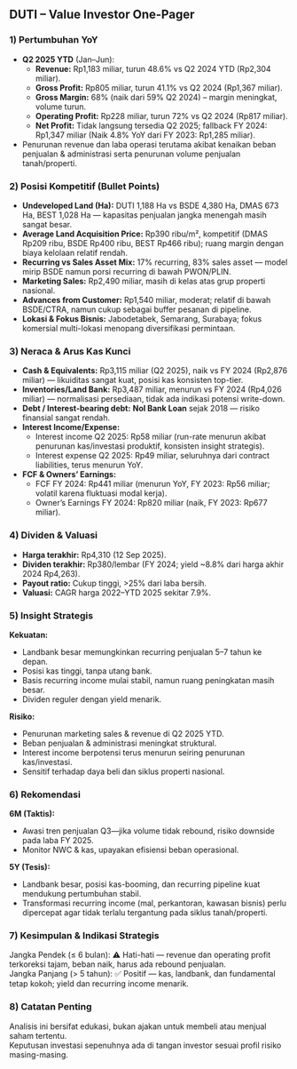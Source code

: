 ## DUTI – Value Investor One-Pager

### 1) Pertumbuhan YoY
- **Q2 2025 YTD** (Jan–Jun):  
  - **Revenue:** Rp1,183 miliar, turun 48.6% vs Q2 2024 YTD (Rp2,304 miliar).
  - **Gross Profit:** Rp805 miliar, turun 41.1% vs Q2 2024 (Rp1,367 miliar).
  - **Gross Margin:** 68% (naik dari 59% Q2 2024) – margin meningkat, volume turun.
  - **Operating Profit:** Rp228 miliar, turun 72% vs Q2 2024 (Rp817 miliar).
  - **Net Profit:** Tidak langsung tersedia Q2 2025; fallback FY 2024: Rp1,347 miliar (Naik 4.8% YoY dari FY 2023: Rp1,285 miliar).
- Penurunan revenue dan laba operasi terutama akibat kenaikan beban penjualan & administrasi serta penurunan volume penjualan tanah/properti.

### 2) Posisi Kompetitif (Bullet Points)
- **Undeveloped Land (Ha):** DUTI 1,188 Ha vs BSDE 4,380 Ha, DMAS 673 Ha, BEST 1,028 Ha — kapasitas penjualan jangka menengah masih sangat besar.
- **Average Land Acquisition Price:** Rp390 ribu/m², kompetitif (DMAS Rp209 ribu, BSDE Rp400 ribu, BEST Rp466 ribu); ruang margin dengan biaya kelolaan relatif rendah.
- **Recurring vs Sales Asset Mix:** 17% recurring, 83% sales asset — model mirip BSDE namun porsi recurring di bawah PWON/PLIN.
- **Marketing Sales:** Rp2,490 miliar, masih di kelas atas grup properti nasional.
- **Advances from Customer:** Rp1,540 miliar, moderat; relatif di bawah BSDE/CTRA, namun cukup sebagai buffer pesanan di pipeline.
- **Lokasi & Fokus Bisnis:** Jabodetabek, Semarang, Surabaya; fokus komersial multi-lokasi menopang diversifikasi permintaan.

### 3) Neraca & Arus Kas Kunci
- **Cash & Equivalents:** Rp3,115 miliar (Q2 2025), naik vs FY 2024 (Rp2,876 miliar) — likuiditas sangat kuat, posisi kas konsisten top-tier.
- **Inventories/Land Bank:** Rp3,487 miliar, menurun vs FY 2024 (Rp4,026 miliar) — normalisasi persediaan, tidak ada indikasi potensi write-down.
- **Debt / Interest-bearing debt:** **Nol Bank Loan** sejak 2018 — risiko finansial sangat rendah.
- **Interest Income/Expense:**  
  - Interest income Q2 2025: Rp58 miliar (run-rate menurun akibat penurunan kas/investasi produktif, konsisten insight strategis).  
  - Interest expense Q2 2025: Rp49 miliar, seluruhnya dari contract liabilities, terus menurun YoY.
- **FCF & Owners’ Earnings:**  
  - FCF FY 2024: Rp441 miliar (menurun YoY, FY 2023: Rp56 miliar; volatil karena fluktuasi modal kerja).  
  - Owner’s Earnings FY 2024: Rp820 miliar (naik, FY 2023: Rp677 miliar).

### 4) Dividen & Valuasi
- **Harga terakhir:** Rp4,310 (12 Sep 2025).
- **Dividen terakhir:** Rp380/lembar (FY 2024; yield ~8.8% dari harga akhir 2024 Rp4,263).
- **Payout ratio:** Cukup tinggi, >25% dari laba bersih.
- **Valuasi:** CAGR harga 2022–YTD 2025 sekitar 7.9%.

### 5) Insight Strategis
**Kekuatan:**  
- Landbank besar memungkinkan recurring penjualan 5–7 tahun ke depan.
- Posisi kas tinggi, tanpa utang bank.
- Basis recurring income mulai stabil, namun ruang peningkatan masih besar.
- Dividen reguler dengan yield menarik.

**Risiko:**  
- Penurunan marketing sales & revenue di Q2 2025 YTD.
- Beban penjualan & administrasi meningkat struktural.
- Interest income berpotensi terus menurun seiring penurunan kas/investasi.
- Sensitif terhadap daya beli dan siklus properti nasional.

### 6) Rekomendasi
**6M (Taktis):**  
- Awasi tren penjualan Q3—jika volume tidak rebound, risiko downside pada laba FY 2025.
- Monitor NWC & kas, upayakan efisiensi beban operasional.

**5Y (Tesis):**  
- Landbank besar, posisi kas-booming, dan recurring pipeline kuat mendukung pertumbuhan stabil.
- Transformasi recurring income (mal, perkantoran, kawasan bisnis) perlu dipercepat agar tidak terlalu tergantung pada siklus tanah/properti.

### 7) Kesimpulan & Indikasi Strategis
Jangka Pendek (≤ 6 bulan): ⚠️ Hati-hati — revenue dan operating profit terkoreksi tajam, beban naik, harus ada rebound penjualan.  
Jangka Panjang (> 5 tahun): ✅ Positif — kas, landbank, dan fundamental tetap kokoh; yield dan recurring income menarik.

### 8) Catatan Penting
Analisis ini bersifat edukasi, bukan ajakan untuk membeli atau menjual saham tertentu.  
Keputusan investasi sepenuhnya ada di tangan investor sesuai profil risiko masing-masing.